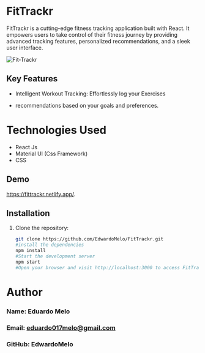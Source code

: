 # FitTrackr

FitTrackr is a cutting-edge fitness tracking application built with React. It empowers users to take control of their fitness journey by providing advanced tracking features, personalized recommendations, and a sleek user interface.

<img src="https://i.ibb.co/MshBkC6/Fit-Trackr.png" alt="Fit-Trackr" border="0"></a>

## Key Features

- Intelligent Workout Tracking: Effortlessly log your Exercises

- recommendations based on your goals and preferences.

# Technologies Used
- React Js
- Material UI (Css Framework)
- CSS

## Demo

 https://fittrackr.netlify.app/.

## Installation

1. Clone the repository:

   ```bash
   git clone https://github.com/EdwardoMelo/FitTrackr.git
   #install the dependencies
   npm install
   #Start the development server
   npm start
   #Open your browser and visit http://localhost:3000 to access FitTrackr.
   ```
# Author
### Name: Eduardo Melo 
### Email: eduardo017melo@gmail.com
### GitHub: EdwardoMelo
